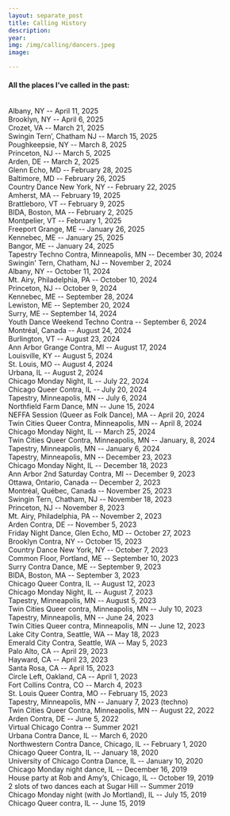 ```yaml
---
layout: separate_post
title: Calling History
description:
year:
img: /img/calling/dancers.jpeg
image:

---
```


<h4 class="post-description">All the places I've called in the past:</h4>

<br/>
Albany, NY -- April 11, 2025
<br/>
Brooklyn, NY -- April 6, 2025
<br/>
Crozet, VA -- March 21, 2025
<br/>
Swingin Tern’, Chatham NJ -- March 15, 2025
<br/>
Poughkeepsie, NY -- March 8, 2025
<br/>
Princeton, NJ -- March 5, 2025
<br/>
Arden, DE -- March 2, 2025
<br/>
Glenn Echo, MD -- February 28, 2025
<br/>
Baltimore, MD -- February 26, 2025
<br/>
Country Dance New York, NY -- February 22, 2025
<br/>
Amherst, MA -- February 19, 2025
<br/>
Brattleboro, VT -- February 9, 2025
<br/>
BIDA, Boston, MA -- February 2, 2025
<br/>
Montpelier, VT -- February 1, 2025
<br/>
Freeport Grange, ME -- January 26, 2025
<br/>
Kennebec, ME -- January 25, 2025
<br/>
Bangor, ME -- January 24, 2025
<br/>
Tapestry Techno Contra, Minneapolis, MN -- December 30, 2024
<br/>
Swingin' Tern, Chatham, NJ -- November 2, 2024
<br/>
Albany, NY -- October 11, 2024
<br/>
Mt. Airy, Philadelphia, PA -- October 10, 2024
<br/>
Princeton, NJ -- October 9, 2024
<br/>
Kennebec, ME -- September 28, 2024
<br/>
Lewiston, ME -- September 20, 2024
<br/>
Surry, ME -- September 14, 2024
<br/>
Youth Dance Weekend Techno Contra -- September 6, 2024
<br/>
Montréal, Canada -- August 24, 2024
<br/>
Burlington, VT -- August 23, 2024
<br/>
Ann Arbor Grange Contra, MI -- August 17, 2024
<br/>
Louisville, KY -- August 5, 2024
<br/>
St. Louis, MO -- August 4, 2024
<br/>
Urbana, IL -- August 2, 2024
<br/>
Chicago Monday Night, IL -- July 22, 2024
<br/>
Chicago Queer Contra, IL -- July 20, 2024
<br/>
Tapestry, Minneapolis, MN -- July 6, 2024
<br/>
Northfield Farm Dance, MN  -- June 15, 2024
<br/>
NEFFA Session (Queer as Folk Dance), MA -- April 20, 2024
<br/>
Twin Cities Queer Contra, Minneapolis, MN -- April 8, 2024
<br/>
Chicago Monday Night, IL -- March 25, 2024
<br/>
Twin Cities Queer Contra, Minneapolis, MN -- January, 8, 2024
<br/>
Tapestry, Minneapolis, MN -- January 6, 2024
<br/>
Tapestry, Minneapolis, MN -- December 23, 2023
<br/>
Chicago Monday Night, IL -- December 18, 2023
<br/>
Ann Arbor 2nd Saturday Contra, MI -- December 9, 2023
<br/>
Ottawa, Ontario, Canada -- December 2, 2023
<br/>
Montréal, Québec, Canada -- November 25, 2023
<br/>
Swingin Tern, Chatham, NJ -- November 18, 2023
<br/>
Princeton, NJ -- November 8, 2023
<br/>
Mt. Airy, Philadelphia, PA -- November 2, 2023
<br/>
Arden Contra, DE -- November 5, 2023
<br/>
Friday Night Dance, Glen Echo, MD -- October 27, 2023
<br/>
Brooklyn Contra, NY -- October 15, 2023
<br/>
Country Dance New York, NY -- October 7, 2023
<br/>
Common Floor, Portland, ME -- September 10, 2023
<br/>
Surry Contra Dance, ME -- September 9, 2023
<br/>
BIDA, Boston, MA -- September 3, 2023
<br/>
Chicago Queer Contra, IL -- August 12, 2023
<br/>
Chicago Monday Night, IL -- August 7, 2023
<br/>
Tapestry, Minneapolis, MN -- August 5, 2023
<br/>
Twin Cities Queer contra, Minneapolis, MN -- July 10, 2023
<br/>
Tapestry, Minneapolis, MN -- June 24, 2023
<br/>
Twin Cities Queer contra, Minneapolis, MN -- June 12, 2023
<br/>
Lake City Contra, Seattle, WA -- May 18, 2023
<br/>
Emerald City Contra, Seattle, WA -- May 5, 2023
<br/>
Palo Alto, CA -- April 29, 2023
<br/>
Hayward, CA -- April 23, 2023
<br/>
Santa Rosa, CA -- April 15, 2023
<br/>
Circle Left, Oakland, CA -- April 1, 2023
<br/>
Fort Collins Contra, CO -- March 4, 2023
<br/>
St. Louis Queer Contra, MO -- February 15, 2023
<br/>
Tapestry, Minneapolis, MN -- January 7, 2023 (techno)
<br/>
Twin Cities Queer Contra, Minneapolis, MN -- August 22, 2022
<br/>
Arden Contra, DE -- June 5, 2022
<br/>
Virtual Chicago Contra -- Summer 2021
<br/>
Urbana Contra Dance, IL -- March 6, 2020
<br/>
Northwestern Contra Dance, Chicago, IL -- February 1, 2020
<br/>
Chicago Queer Contra, IL -- January 18, 2020
<br/>
University of Chicago Contra Dance, IL -- January 10, 2020
<br/>
Chicago Monday night dance, IL -- December 16, 2019
<br/>
House party at Rob and Amy’s, Chicago, IL -- October 19, 2019
<br/>
2 slots of two dances each at Sugar Hill -- Summer 2019
<br/>
Chicago Monday night (with Jo Mortland), IL -- July 15, 2019
<br/>
Chicago Queer contra, IL -- June 15, 2019

